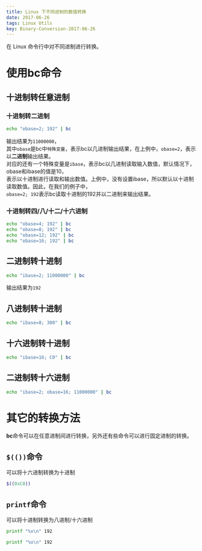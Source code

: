 ```yaml
---
title: Linux 下不同进制的数值转换
date: 2017-06-26
tags: Linux Utils
key: Binary-Conversion-2017-06-26
---
```


在 Linux 命令行中对不同进制进行转换。

<!--more-->

# 使用bc命令

## 十进制转任意进制

### 十进制转二进制

```bash
echo "obase=2; 192" | bc
```

输出结果为`11000000`，  
其中`obase`是bc中`特殊变量`，表示bc以几进制输出结果，在上例中，`obase=2`，表示以**二进制**输出结果。  
对应的还有一个特殊变量是`ibase`，表示bc以几进制读取输入数值，默认情况下，obase和ibase的值是10，  
表示以十进制进行读取和输出数值。上例中，没有设置ibase，所以默认以十进制读取数值。因此，在我们的例子中，  
`obase=2; 192`表示bc读取十进制的192并以二进制来输出结果。

### 十进制转四/八/十二/十六进制

```bash
echo "obase=4; 192" | bc
echo "obase=8; 192" | bc
echo "obase=12; 192" | bc
echo "obase=16; 192" | bc
```

## 二进制转十进制

```bash
echo "ibase=2; 11000000" | bc
```

输出结果为`192`

## 八进制转十进制

```bash
echo "ibase=8; 300" | bc
```

## 十六进制转十进制

```bash
echo "ibase=16; C0" | bc
```

## 二进制转十六进制

```bash
echo "ibase=2; obase=16; 11000000" | bc
```

# 其它的转换方法

**bc**命令可以在任意进制间进行转换，另外还有些命令可以进行固定进制的转换。  

## `$(())`命令

可以将十六进制转换为十进制

```bash
$((0xC0))
```

## `printf`命令

可以将十进制转换为八进制/十六进制  

```bash
printf "%x\n" 192

printf "%o\n" 192
```